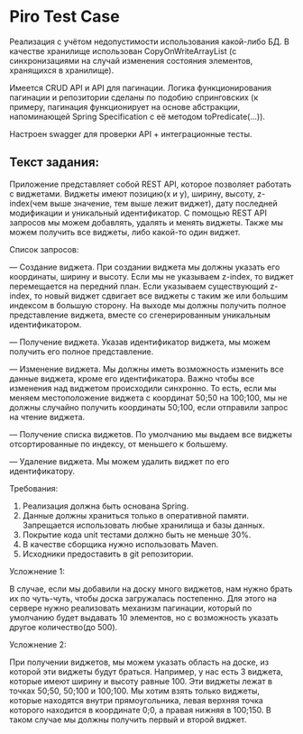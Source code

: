 # Piro Test Case
Реализация с учётом недопустимости использования какой-либо БД.
В качестве хранилище использован CopyOnWriteArrayList (с синхронизациями на случай изменения состояния элементов, 
хранящихся в хранилище).

Имеется CRUD API и API для пагинации. Логика функционирования пагинации и репозитории сделаны по подобию спринговских 
(к примеру, пагинация функционирует на основе абстракции, напоминающей Spring Specification 
с её методом toPredicate(...)).

Настроен swagger для проверки API + интеграционные тесты.

Текст задания:
----------


Приложение представляет собой REST API, которое позволяет работать с виджетами. Виджеты имеют позицию(x и y), ширину, высоту, z-index(чем выше значение, тем выше лежит виджет), дату последней модификации и уникальный идентификатор. С помощью REST API запросов мы можем добавлять, удалять и менять виджеты. Также мы можем получить все виджеты, либо какой-то один виджет.

Список запросов:

— Создание виджета. При создании виджета мы должны указать его координаты, ширину и высоту. Если мы не указываем z-index, то виджет перемещается на передний план. Если указываем существующий z-index, то новый виджет сдвигает все виджеты с таким же или большим индексом в большую сторону. 
На выходе мы должны получить полное представление виджета, вместе со сгенерированным уникальным идентификатором. 

— Получение виджета. Указав идентификатор виджета, мы можем получить его полное представление. 

— Изменение виджета. Мы должны иметь возможность изменить все данные виджета, кроме его идентификатора. Важно чтобы все изменения над виджетом происходили синхронно. То есть, если мы меняем местоположение виджета с координат 50;50 на 100;100, мы не должны случайно получить координаты 50;100, если отправили запрос на чтение виджета. 

— Получение списка виджетов. По умолчанию мы выдаем все виджеты отсортированные по индексу, от меньшего к большему. 

— Удаление виджета. Мы можем удалить виджет по его идентификатору.

Требования:
1. Реализация должна быть основана Spring. 
2. Данные должны храниться только в оперативной памяти. Запрещается использовать любые хранилища и базы данных. 
3. Покрытие кода unit тестами должно быть не меньше 30%. 
4. В качестве сборщика нужно использовать Maven. 
5. Исходники предоставить в git репозитории.

Усложнение 1:

В случае, если мы добавили на доску много виджетов, нам нужно брать их по чуть-чуть, чтобы доска загружалась постепенно. Для этого на сервере нужно реализовать механизм пагинации, который по умолчанию будет выдавать 10 элементов, но с возможность указать другое количество(до 500).


Усложнение 2:

При получении виджетов, мы можем указать область на доске, из которой эти виджеты будут браться. Например, у нас есть 3 виджета, которые имеют ширину и высоту равные 100. Эти виджеты лежат в точках 50;50, 50;100 и 100;100. Мы хотим взять только виджеты, которые находятся внутри прямоугольника, левая верхняя точка которого находится в координате 0;0, а правая нижняя в 100;150. В таком случае мы должны получить первый и второй виджет.
 
